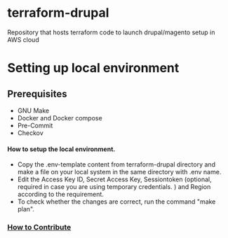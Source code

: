 # terraform-drupal

Repository that hosts terraform code to launch drupal/magento setup in AWS cloud

# Setting up local environment

## Prerequisites

- GNU Make
- Docker and Docker compose
- Pre-Commit
- Checkov
 

#### How to setup the local environment.

- Copy the .env-template content from terraform-drupal directory and make a file on your local system in the same directory with .env name.
- Edit the Access Key ID, Secret Access Key, Sessiontoken (optional, required in case you are using temporary credentials. ) and Region according to the requirement.
- To check whether the changes are correct, run the command "make plan".

### [How to Contribute](./CONTRIBUTING.md)
